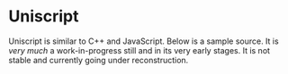 # Uniscript
Uniscript is similar to C++ and JavaScript. Below is a sample source. It is _very much_ a work-in-progress still and in its very early stages.
It is not stable and currently going under reconstruction.
